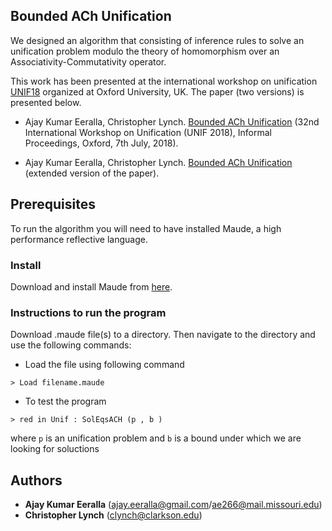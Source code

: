 ## Bounded ACh Unification 


We designed an algorithm that consisting of inference rules to solve an unification problem modulo the theory of homomorphism over an Associativity-Commutativity operator.

This work has been presented at the international workshop on unification [UNIF18](http://unif2018.cic.unb.br) organized at Oxford University, UK. The paper (two versions) is presented below.

* Ajay Kumar Eeralla, Christopher Lynch. [Bounded ACh Unification](http://unif2018.cic.unb.br/BookletUNIF2018.pdf) (32nd International Workshop on Unification (UNIF 2018), Informal Proceedings, Oxford, 7th July, 2018).

* Ajay Kumar Eeralla, Christopher Lynch. [Bounded ACh Unification](https://arxiv.org/abs/1811.05602) (extended version of the paper).


## Prerequisites 
To run the algorithm you will need to have installed Maude, a high performance reflective language. 

### Install ###
Download and install Maude from [here](http://maude.cs.illinois.edu/w/index.php?title=The_Maude_System).

### Instructions to run the program ###
Download .maude file(s) to a directory. Then navigate to the directory and use the following commands:
* Load the file using following command
```
> Load filename.maude
```
* To test the program
```
> red in Unif : SolEqsACH (p , b )
```
where `p` is an unification problem and `b` is a bound under which we are looking for soluctions

## Authors 

* **Ajay Kumar Eeralla** (ajay.eeralla@gmail.com/ae266@mail.missouri.edu)
* **Christopher Lynch** (clynch@clarkson.edu)

